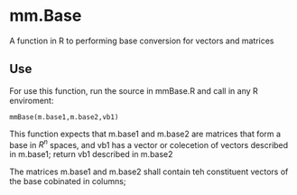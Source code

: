 # mm.Base
A function in R to performing base conversion for vectors and matrices

## Use
For use this function, run the source in mmBase.R and call in any R enviroment:

```mmBase(m.base1,m.base2,vb1)```

This function expects that m.base1 and m.base2 are matrices that form a base in $R^n$ spaces, and vb1 has a vector or colecetion of vectors described in m.base1; return vb1 described in m.base2

The matrices m.base1 and m.base2 shall contain teh constituent vectors of the base cobinated in columns;
